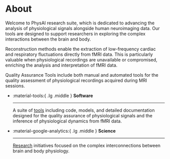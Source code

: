 # About

Welcome to PhysAI research suite, which is dedicated to advancing  the analysis of physiological signals alongside human neuroimaging data. Our tools are designed to support researchers in exploring the complex interactions between the brain and body.

Reconstruction methods enable the extraction of low-frequency cardiac and respiratory fluctuations directly from fMRI data. This is particularly valuable when physiological recordings are unavailable or compromised, enriching the analysis and interpretation of fMRI data. 

Quality Assurance Tools include both manual and automated tools for the quality assessment of physiological recordings acquired during MRI sessions.

<div class="grid cards" markdown>

-   :material-tools:{ .lg .middle } __Software__

    ---

    A suite of [tools](./projects) including code, models, and detailed documentation designed for the quality assurance of physiological signals and the inference of physiological dynamics from fMRI data.


-   :material-google-analytics:{ .lg .middle } __Science__

    ---

    [Research](./publications/2024) initiatives focused on the complex interconnections between brain and body physiology.

    

</div>